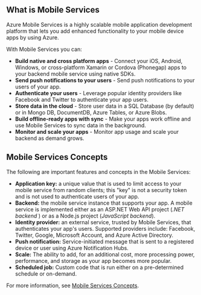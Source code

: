 ## <a name="what-is"></a>What is Mobile Services
Azure Mobile Services is a highly scalable mobile application development platform that lets you add enhanced functionality to your mobile device apps by using Azure. 

With Mobile Services you can: 

* **Build native and cross platform apps** - Connect your iOS, Android, Windows, or cross-platform Xamarin or Cordova (Phonegap) apps to your backend mobile service using native SDKs.  
* **Send push notifications to your users** - Send push notifications to your users of your app.
* **Authenticate your users** - Leverage popular identity providers like Facebook and Twitter to authenticate your app users.
* **Store data in the cloud** - Store user data in a SQL Database (by default) or in Mongo DB, DocumentDB, Azure Tables, or Azure Blobs. 
* **Build offline-ready apps with sync** - Make your apps work offline and use Mobile Services to sync data in the background.
* **Monitor and scale your apps** - Monitor app usage and scale your backend as demand grows. 

## <a name="concepts"> </a>Mobile Services Concepts
The following are important features and concepts in the Mobile Services:

* **Application key:** a unique value that is used to limit access to your mobile service from random clients; this "key" is not a security token and is not used to authenticate users of your app.    
* **Backend:** the mobile service instance that supports your app. A mobile service is implemented either as an ASP.NET Web API project (*.NET backend* ) or as a Node.js project (*JavaScript backend*).
* **Identity provider:** an external service, trusted by Mobile Services, that authenticates your app's users. Supported providers include: Facebook, Twitter, Google, Microsoft Account, and Azure Active Directory. 
* **Push notification:** Service-initiated message that is sent to a registered device or user using Azure Notification Hubs.
* **Scale:** The ability to add, for an additional cost, more processing power, performance, and storage as your app becomes more popular.
* **Scheduled job:** Custom code that is run either on a pre-determined schedule or on-demand.

For more information, see [Mobile Services Concepts](../articles/mobile-services/mobile-services-concepts-links.md).

